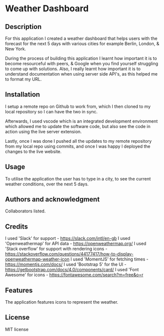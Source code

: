 # Weather Dashboard

## Description

For this application I created a weather dashboard that helps users with the forecast for the next 5 days with various cities for example Berlin, London, & New York. 

During the process of building this application I learnt how important it is to become resourceful with peers, & Google when you find yourself struggling to come up with solutions. Also, I really learnt how important it is to understand documentation when using server side API's, as this helped me to format my URL. 

## Installation

I setup a remote repo on Github to work from, which I then cloned to my local repository so I can have the two in sync. 

Afterwards, I used vscode which is an integrated development environment which allowed me to update the software code, but also see the code in action using the live server extension. 

Lastly, once I was done I pushed all the updates to my remote repository from my local repo using commits, and once I was happy I deployed the changes to the live website.

## Usage

To utilise the application the user has to type in a city, to see the current weather conditions, over the next 5 days. 

## Authors and acknowledgment

Collaborators listed.

## Credits

I used 'Slack' for support - https://slack.com/intl/en-gb
I used 'Openweathermap' for API data - https://openweathermap.org/
I used 'Stack overflow' for support with rendering icons - https://stackoverflow.com/questions/44177417/how-to-display-openweathermap-weather-icon
I used 'MomentJS' for fetching times - https://momentjs.com/docs/
I used 'Bootstrap 5' for the UI - https://getbootstrap.com/docs/4.0/components/card/
I used 'Font Awesome' for icons - https://fontawesome.com/search?m=free&o=r

## Features

The application features icons to represent the weather. 

## License

MIT license 
